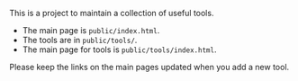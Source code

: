 This is a project to maintain a collection of useful tools.

- The main page is `public/index.html`.
- The tools are in `public/tools/`.
- The main page for tools is `public/tools/index.html`.

Please keep the links on the main pages updated when you add a new tool.
